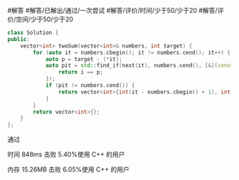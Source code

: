 #解答 #解答/已解出/通过/一次尝试 #解答/评价/时间/少于50/少于20 #解答/评价/空间/少于50/少于20

``` C++
class Solution {
public:
	vector<int> twoSum(vector<int>& numbers, int target) {
		for (auto it = numbers.cbegin(); it != numbers.cend(); it++) {
			auto p = target - (*it);
			auto pit = std::find_if(next(it), numbers.cend(), [&](const int& i){
				return i == p;
			});
			if (pit != numbers.cend()) {
				return vector<int>{int(it - numbers.cbegin() + 1), int(pit - numbers.cbegin() + 1)};
			}
		}
		return vector<int>{};
	}
};
```

通过

时间
848ms
击败 5.40%使用 C++ 的用户

内存
15.26MB
击败 6.05%使用 C++ 的用户